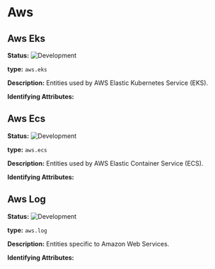 <!-- NOTE: THIS FILE IS AUTOGENERATED. DO NOT EDIT BY HAND. -->
<!-- see templates/registry/markdown/entity_namespace.md.j2 -->




# Aws



## Aws Eks

**Status:** ![Development](https://img.shields.io/badge/-development-blue)

**type:** `aws.eks`

**Description:** Entities used by AWS Elastic Kubernetes Service (EKS).


**Identifying Attributes:**


## Aws Ecs

**Status:** ![Development](https://img.shields.io/badge/-development-blue)

**type:** `aws.ecs`

**Description:** Entities used by AWS Elastic Container Service (ECS).


**Identifying Attributes:**


## Aws Log

**Status:** ![Development](https://img.shields.io/badge/-development-blue)

**type:** `aws.log`

**Description:** Entities specific to Amazon Web Services.


**Identifying Attributes:**


